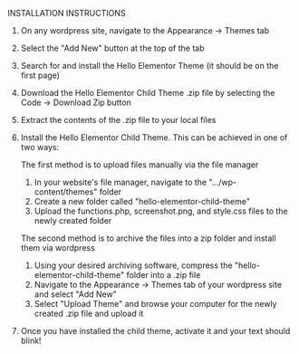 INSTALLATION INSTRUCTIONS
1. On any wordpress site, navigate to the Appearance -> Themes tab
2. Select the "Add New" button at the top of the tab
3. Search for and install the Hello Elementor Theme (it should be on the first page)
4. Download the Hello Elementor Child Theme .zip file by selecting the Code -> Download Zip button
5. Extract the contents of the .zip file to your local files
6. Install the Hello Elementor Child Theme. This can be achieved in one of two ways:

    The first method is to upload files manually via the file manager
    1. In your website's file manager, navigate to the  ".../wp-content/themes" folder
    2. Create a new folder called "hello-elementor-child-theme"
    3. Upload the functions.php, screenshot.png, and style.css files to the newly created folder
    
    The second method is to archive the files into a zip folder and install them via wordpress
    1. Using your desired archiving software, compress the "hello-elementor-child-theme" folder into a .zip file
    2. Navigate to the Appearance -> Themes tab of your wordpress site and select "Add New"
    3. Select "Upload Theme" and browse your computer for the newly created .zip file and upload it
    
7. Once you have installed the child theme, activate it and your text should blink!
